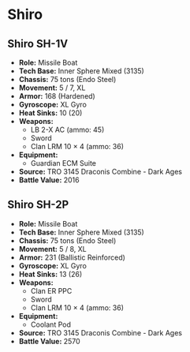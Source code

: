 # Shiro
## Shiro SH-1V
- **Role:** Missile Boat
- **Tech Base:** Inner Sphere Mixed (3135)
- **Chassis:** 75 tons (Endo Steel)
- **Movement:** 5 / 7, XL
- **Armor:** 168 (Hardened)
- **Gyroscope:** XL Gyro
- **Heat Sinks:** 10 (20)
- **Weapons:**
  - LB 2-X AC (ammo: 45)
  - Sword
  - Clan LRM 10 × 4 (ammo: 36)
- **Equipment:**
  - Guardian ECM Suite
- **Source:** TRO 3145 Draconis Combine - Dark Ages
- **Battle Value:** 2016

## Shiro SH-2P
- **Role:** Missile Boat
- **Tech Base:** Inner Sphere Mixed (3135)
- **Chassis:** 75 tons (Endo Steel)
- **Movement:** 5 / 8, XL
- **Armor:** 231 (Ballistic Reinforced)
- **Gyroscope:** XL Gyro
- **Heat Sinks:** 13 (26)
- **Weapons:**
  - Clan ER PPC
  - Sword
  - Clan LRM 10 × 4 (ammo: 36)
- **Equipment:**
  - Coolant Pod
- **Source:** TRO 3145 Draconis Combine - Dark Ages
- **Battle Value:** 2570

